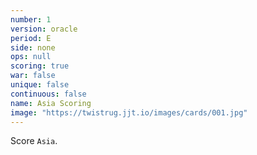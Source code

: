 ```yaml
---
number: 1
version: oracle
period: E
side: none
ops: null
scoring: true
war: false
unique: false
continuous: false
name: Asia Scoring
image: "https://twistrug.jjt.io/images/cards/001.jpg"
---
```

Score `Asia`.
